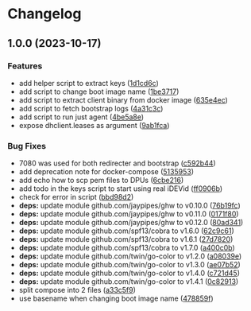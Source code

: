 # Changelog

## 1.0.0 (2023-10-17)


### Features

* add helper script to extract keys ([1d1cd6c](https://github.com/glimchb/sztp/commit/1d1cd6cb9d7d75596fd000f26be903a419374c2e))
* add script to change boot image name ([1be3717](https://github.com/glimchb/sztp/commit/1be37173a729a35b78f8815433015a9d86e87c5a))
* add script to extract client binary from docker image ([635e4ec](https://github.com/glimchb/sztp/commit/635e4ec0e4c33c9c1da8b5bbd87bc507ce9d7af9))
* add script to fetch bootstrap logs ([4a31c3c](https://github.com/glimchb/sztp/commit/4a31c3c60c45ec23b875ede301a5dff7742a865c))
* add script to run just agent ([4be5a8e](https://github.com/glimchb/sztp/commit/4be5a8ed7547b81180d280ec7f5ba419eca62fad))
* expose dhclient.leases as argument ([9ab1fca](https://github.com/glimchb/sztp/commit/9ab1fca11dfe21e86e87a0392e1f5bb92a49091c))


### Bug Fixes

* 7080 was used for both redirecter and bootstrap ([c592b44](https://github.com/glimchb/sztp/commit/c592b44263ed1160fd93ba9afa8ef6c988a999e7))
* add deprecation note for docker-compose ([5135953](https://github.com/glimchb/sztp/commit/5135953e83ee4e67dcdd0706495d403b0a1d3f9c))
* add echo how to scp pem files to DPUs ([6cbe216](https://github.com/glimchb/sztp/commit/6cbe21637ec3e43ae18a48c9554d1ae84374141c))
* add todo in the keys script to start using real iDEVid ([ff0906b](https://github.com/glimchb/sztp/commit/ff0906b542b5712fb5404d4eaec06058a832050c))
* check for error in script ([bbd98d2](https://github.com/glimchb/sztp/commit/bbd98d2b0cf5bbd6ae87ef2df7de7669204af304))
* **deps:** update module github.com/jaypipes/ghw to v0.10.0 ([76b19fc](https://github.com/glimchb/sztp/commit/76b19fcaf748270a0f98a8bbf7dd48e6b9d8b3f2))
* **deps:** update module github.com/jaypipes/ghw to v0.11.0 ([0171f80](https://github.com/glimchb/sztp/commit/0171f80ece4b9db5d93844531a668e5756011151))
* **deps:** update module github.com/jaypipes/ghw to v0.12.0 ([80ad341](https://github.com/glimchb/sztp/commit/80ad34153011cc123bde7134174253678e4151ba))
* **deps:** update module github.com/spf13/cobra to v1.6.0 ([62c9c61](https://github.com/glimchb/sztp/commit/62c9c6139b55bc046ec2fd2fa344ab8af85ad925))
* **deps:** update module github.com/spf13/cobra to v1.6.1 ([27d7820](https://github.com/glimchb/sztp/commit/27d782081697c47cd8180b61f7c5ed4694167234))
* **deps:** update module github.com/spf13/cobra to v1.7.0 ([a400c0b](https://github.com/glimchb/sztp/commit/a400c0b1d21c05b587b1ee86966feebf58d4fb5f))
* **deps:** update module github.com/twin/go-color to v1.2.0 ([a08039e](https://github.com/glimchb/sztp/commit/a08039ef07d57ea0286c0d6d3007af525bf9e6dc))
* **deps:** update module github.com/twin/go-color to v1.3.0 ([ae07b52](https://github.com/glimchb/sztp/commit/ae07b52985032aceba15667207465dbc466d5a37))
* **deps:** update module github.com/twin/go-color to v1.4.0 ([c721d45](https://github.com/glimchb/sztp/commit/c721d45f8b7626236f7a994e0daaefab6e499ddd))
* **deps:** update module github.com/twin/go-color to v1.4.1 ([0c82913](https://github.com/glimchb/sztp/commit/0c8291304f08626b481b6abdd0903e24d2a9c323))
* split compose into 2 files ([a33c5f9](https://github.com/glimchb/sztp/commit/a33c5f9d0d24be6e569cb4b8ca69a986286b6ee0))
* use basename when changing boot image name ([478859f](https://github.com/glimchb/sztp/commit/478859f326309704fd890282a8bcbb30cb0fe3c9))
